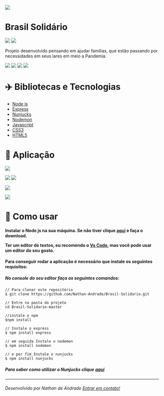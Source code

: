 ![](https://raw.githubusercontent.com/Nathan-Andrade/Brasil-Solidario/3d253f15cdb0c3a99829804f62c8b0e69d73e78e/Public/assets/icones/logo.svg)
# Brasil Solidário
![](https://github.com/Nathan-Andrade/Brasil-Solidario/blob/master/github/gifdaaplicacao.gif?raw=true) ![](https://github.com/Nathan-Andrade/Brasil-Solidario/blob/master/github/gifresponsive.gif?raw=true)

Projeto desenvolvido pensando em ajudar famílias, que estão passando por necessidades em seus lares em meio a Pandemia.

![](https://img.shields.io/github/languages/count/Nathan-Andrade/Brasil-Solidario?color=%23f3be10) ![](https://img.shields.io/github/languages/top/Nathan-Andrade/Brasil-Solidario?color=%23f3be10) ![](https://img.shields.io/github/repo-size/Nathan-Andrade/Brasil-Solidario?color=%23f3be10) ![](https://img.shields.io/github/last-commit/Nathan-Andrade/Brasil-Solidario?color=%23f3be10)

# :airplane: Bibliotecas e Tecnologias
- <a href="https://nodejs.org/en/">Node js</a>
- <a href="https://expressjs.com/pt-br/">Express</a>
- <a href="https://mozilla.github.io/nunjucks/">Nunjucks</a>
- <a href="https://www.npmjs.com/package/nodemon">Nodemon</a>
- <a href="https://www.javascript.com/">Javascript</a>
- <a href="https://www.w3schools.com/css/">CSS3</a>
- <a href="https://www.w3schools.com/html/default.asp">HTML5</a>

# :dart: Aplicação
![](https://github.com/Nathan-Andrade/Brasil-Solidario/blob/master/github/home.PNG?raw=true)

![](https://github.com/Nathan-Andrade/Brasil-Solidario/blob/master/github/cadastro.PNG?raw=true)
![](https://github.com/Nathan-Andrade/Brasil-Solidario/blob/master/github/cadastro2.PNG?raw=true)

![](https://github.com/Nathan-Andrade/Brasil-Solidario/blob/master/github/pesquisa.PNG?raw=true)

![](https://github.com/Nathan-Andrade/Brasil-Solidario/blob/master/github/pedidos-de-ajuda.PNG?raw=true)

 # :bookmark_tabs:   Como usar
 <h4>Instalar o Node js na sua máquina. Se não tiver clique <a href="https://nodejs.org/en/">aqui</a> e faça o download.

Ter um editor de textos, eu recomendo o <a href="https://code.visualstudio.com/">Vs Code</a>, mas você pode usar um editor do seu gosto.</h4>

<h4>Para conseguir rodar a aplicação é necessário que instale os seguintes requisitos:</h4>
<h5>No console do seu editor faça os seguintes comandos:</h5>


    // Para clonar este repositório
    $ git clone https://github.com/Nathan-Andrade/Brasil-Solidario.git
    
    // Entre na pasta do projeto
    cd Brasil-Solidario-master
    
	//instale o npm
	$npm install
	
    // Instale o express 
    $ npm install express
    
    // em seguida Instale o nodemon
    $ npm install nodemon
    
    // e por fim Instale o nunjucks
    $ npm install nunjucks


##### Para saber como utilizar o Nunjucks clique <a href="https://mozilla.github.io/nunjucks/"> aqui</a>
------------
###### Desenvolvido por Nathan de Andrade <a href="https://www.linkedin.com/in/nathan-a-1b9436124/">Entrar em contato!</a>
